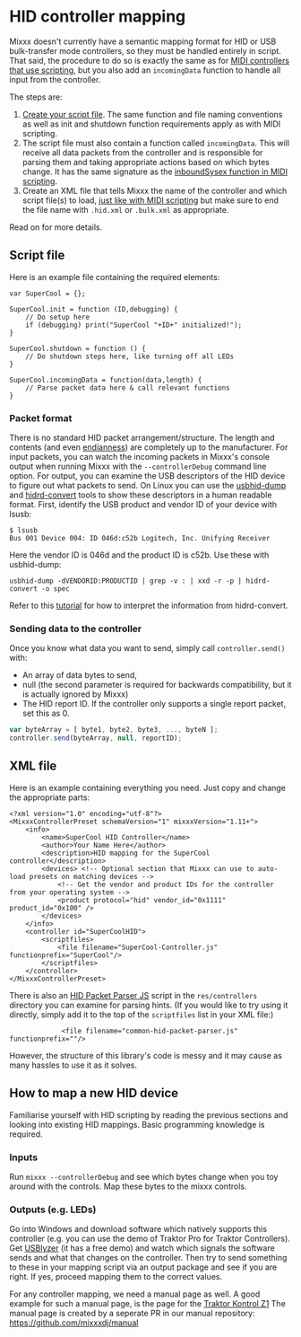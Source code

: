 # HID controller mapping

Mixxx doesn't currently have a semantic mapping format for HID or USB
bulk-transfer mode controllers, so they must be handled entirely in
script. That said, the procedure to do so is exactly the same as for
[MIDI controllers that use scripting](midi-scripting), but you also add
an `incomingData` function to handle all input from the controller.

The steps are:

1.  [Create your script
    file](midi-scripting#set-up-a-javascript-mapping). The same
    function and file naming conventions as well as init and shutdown
    function requirements apply as with MIDI scripting.
2.  The script file must also contain a function called `incomingData`.
    This will receive all data packets from the controller and is
    responsible for parsing them and taking appropriate actions based on
    which bytes change. It has the same signature as the [inboundSysex
    function in MIDI
    scripting](midi-scripting#system-exclusive-messages).
3.  Create an XML file that tells Mixxx the name of the controller and
    which script file(s) to load, [just like with MIDI
    scripting](midi-scripting#link-midi-input-signals-to-javascript)
    but make sure to end the file name with `.hid.xml` or `.bulk.xml` as
    appropriate.

Read on for more details.

## Script file

Here is an example file containing the required elements:

    var SuperCool = {};
    
    SuperCool.init = function (ID,debugging) {
        // Do setup here
        if (debugging) print("SuperCool "+ID+" initialized!");
    }
    
    SuperCool.shutdown = function () {
        // Do shutdown steps here, like turning off all LEDs
    }
    
    SuperCool.incomingData = function(data,length) {
        // Parse packet data here & call relevant functions
    }

### Packet format

There is no standard HID packet arrangement/structure. The length and
contents (and even
[endianness](https://en.wikipedia.org/wiki/Endianness)) are completely
up to the manufacturer. For input packets, you can watch the incoming
packets in Mixxx's console output when running Mixxx with the
`--controllerDebug` command line option. For output, you can examine the
USB descriptors of the HID device to figure out what packets to send. On
Linux you can use the
[usbhid-dump](https://github.com/DIGImend/usbhid-dump) and
[hidrd-convert](https://github.com/DIGImend/hidrd) tools to show these
descriptors in a human readable format. First, identify the USB product
and vendor ID of your device with lsusb:

    $ lsusb
    Bus 001 Device 004: ID 046d:c52b Logitech, Inc. Unifying Receiver

Here the vendor ID is 046d and the product ID is c52b. Use these with
usbhid-dump:

    usbhid-dump -dVENDORID:PRODUCTID | grep -v : | xxd -r -p | hidrd-convert -o spec

Refer to this
[tutorial](http://eleccelerator.com/tutorial-about-usb-hid-report-descriptors/)
for how to interpret the information from hidrd-convert.

### Sending data to the controller

Once you know what data you want to send, simply call
`controller.send()` with:

  - An array of data bytes to send,
  - null (the second parameter is required for backwards compatibility,
    but it is actually ignored by Mixxx)
  - The HID report ID. If the controller only supports a single report
    packet, set this as 0.

<!-- end list -->

``` javascript
var byteArray = [ byte1, byte2, byte3, ..., byteN ];
controller.send(byteArray, null, reportID);
```

## XML file

Here is an example containing everything you need. Just copy and change
the appropriate parts:

    <?xml version="1.0" encoding="utf-8"?>
    <MixxxControllerPreset schemaVersion="1" mixxxVersion="1.11+">
        <info>
            <name>SuperCool HID Controller</name>
            <author>Your Name Here</author>
            <description>HID mapping for the SuperCool controller</description>
            <devices> <!-- Optional section that Mixxx can use to auto-load presets on matching devices -->
                <!-- Get the vendor and product IDs for the controller from your operating system -->
                <product protocol="hid" vendor_id="0x1111" product_id="0x100" />
            </devices>
        </info>
        <controller id="SuperCoolHID">
            <scriptfiles>
                <file filename="SuperCool-Controller.js" functionprefix="SuperCool"/>
            </scriptfiles>
        </controller>
    </MixxxControllerPreset>

There is also an [HID Packet Parser JS](HID-Packet-Parser-JS.md)
script in the `res/controllers` directory you can examine for parsing
hints. (If you would like to try using it directly, simply add it to the
top of the `scriptfiles` list in your XML file:)

``` 
             <file filename="common-hid-packet-parser.js" functionprefix=""/>
```

However, the structure of this library's code is messy and it may cause
as many hassles to use it as it solves.

## How to map a new HID device

Familiarise yourself with HID scripting by reading the previous sections
and looking into existing HID mappings. Basic programming knowledge is
required.

### Inputs

Run `mixxx --controllerDebug` and see which bytes change when you toy
around with the controls. Map these bytes to the mixxx controls.

### Outputs (e.g. LEDs)

Go into Windows and download software which natively supports this
controller (e.g. you can use the demo of Traktor Pro for Traktor
Controllers). Get [USBlyzer](http://www.usblyzer.com/) (it has a free
demo) and watch which signals the software sends and what that changes
on the controller. Then try to send something to these in your mapping
script via an output package and see if you are right. If yes, proceed
mapping them to the correct values.

For any controller mapping, we need a manual page as well. A good example for such a manual page, is the page for the [Traktor Kontrol Z1](https://manual.mixxx.org/2.4/en/hardware/controllers/native_instruments_traktor_kontrol_z1)
The manual page is created by a seperate PR in our manual repository: https://github.com/mixxxdj/manual


